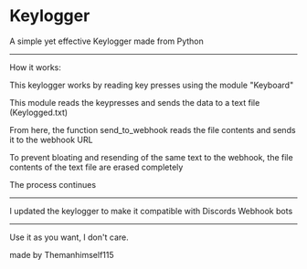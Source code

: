# Keylogger

A simple yet effective Keylogger made from Python

----------------------

How it works:

This keylogger works by reading key presses using the module "Keyboard"

This module reads the keypresses and sends the data to a text file (Keylogged.txt)

From here, the function send_to_webhook reads the file contents and sends it to the webhook URL

To prevent bloating and resending of the same text to the webhook, the file contents of the text file are erased completely

The process continues

----------------------

I updated the keylogger to make it compatible with Discords Webhook bots

----------------------

Use it as you want, I don't care.

made by Themanhimself115
